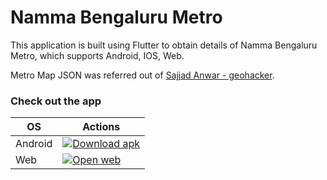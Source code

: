 # Namma Bengaluru Metro

This application is built using Flutter to obtain details of Namma Bengaluru Metro, which supports Android, IOS, Web.

Metro Map JSON was referred out of [Sajjad Anwar - geohacker](https://github.com/geohacker/namma-metro).

### Check out the app

| OS | Actions |
|----------|----------|
| Android   | [![Download apk](https://img.shields.io/badge/Download-apk-green)](https://github.com/srinivasa-dev/namma_bengaluru_metro/releases/download/0.1/namma_bengaluru_metro.apk)  |
| Web   | [![Open web](https://img.shields.io/badge/Open-web-orange)](https://srinivasa-dev.github.io/namma_bengaluru_metro/)   |